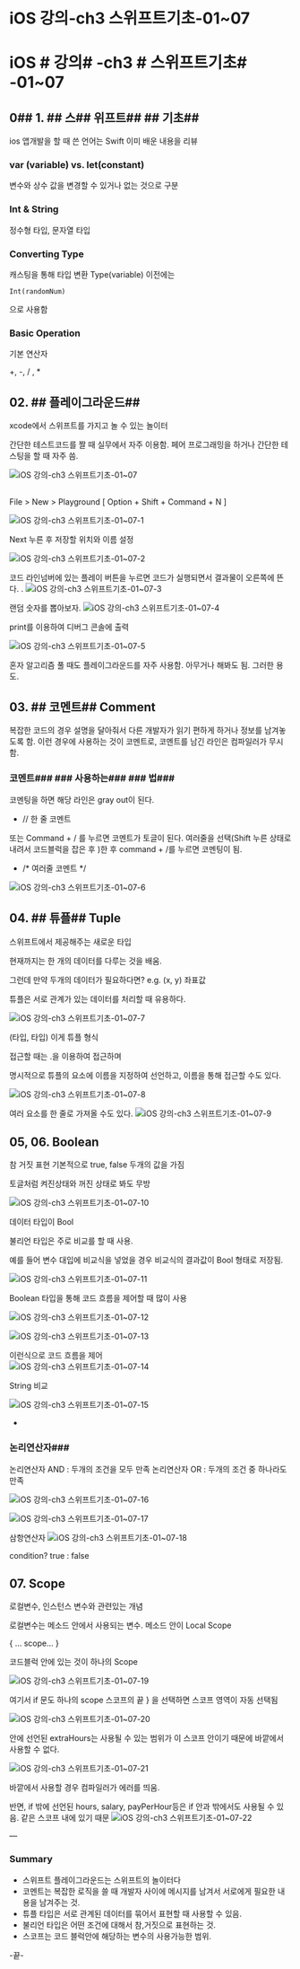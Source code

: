 # iOS 강의-ch3 스위프트기초-01~07

# iOS # 강의# -ch3 # 스위프트기초# -01~07

## 0## 1. ## 스## 위프트##  ## 기초##  

ios 앱개발을 할 때 쓴 언어는 Swift
이미 배운 내용을 리뷰 

### var (variable) vs. let(constant)
변수와 상수 
값을 변경할 수 있거나 없는 것으로 구분 

### Int & String
정수형 타입, 문자열 타입 

### Converting Type
캐스팅을 통해 타입 변환 
	Type(variable)
이전에는

	Int(randomNum)
으로 사용함

### Basic Operation
기본 연산자

+, -, / , *

## 02. ## 플레이그라운드## 

xcode에서 스위프트를 가지고 놀 수 있는 놀이터

간단한 테스트코드를 짤 때 실무에서 자주 이용함. 
페어 프로그래밍을 하거나 간단한 테스팅을 할 때 자주 씀. 

![iOS 강의-ch3 스위프트기초-01~07](images/iOS%20강의-ch3%20스위프트기초-01~07.png)

## 

File > New > Playground [  Option + Shift + Command + N ]

![iOS 강의-ch3 스위프트기초-01~07-1](images/iOS%20강의-ch3%20스위프트기초-01~07-1.png)

 Next 누른 후 저장할 위치와 이름 설정 

![iOS 강의-ch3 스위프트기초-01~07-2](images/iOS%20강의-ch3%20스위프트기초-01~07-2.png)

코드 라인넘버에 있는 플레이 버튼을 누르면 코드가 실행되면서 결과물이 오른쪽에 뜬다. .
![iOS 강의-ch3 스위프트기초-01~07-3](images/iOS%20강의-ch3%20스위프트기초-01~07-3.png)

랜덤 숫자를 뽑아보자. 
![iOS 강의-ch3 스위프트기초-01~07-4](images/iOS%20강의-ch3%20스위프트기초-01~07-4.png)

print를 이용하여 디버그 콘솔에 출력 

![iOS 강의-ch3 스위프트기초-01~07-5](images/iOS%20강의-ch3%20스위프트기초-01~07-5.png)

혼자  알고리즘 풀 때도 플레이그라운드를 자주 사용함. 아무거나 해봐도 됨. 그러한 용도. 
## 

## 03. ## 코멘트##  Comment
복잡한 코드의 경우 설명을 달아줘서 다른 개발자가 읽기 편하게 하거나 정보를 남겨놓도록 함. 이런 경우에 사용하는 것이 코멘트로, 코멘트를 남긴 라인은 컴파일러가 무시함.

### 코멘트###  ### 사용하는###  ### 법###  
코멘팅을 하면 해당 라인은 gray out이 된다. 

* // 한 줄 코멘트

또는 Command + / 를 누르면 코멘트가 토글이 된다. 여러줄을 선택(Shift 누른 상태로 내려서 코드블럭을 잡은 후 )한 후 command + /를 누르면 코멘팅이 됨. 

*  /* 여러줄 코멘트 */ 

![iOS 강의-ch3 스위프트기초-01~07-6](images/iOS%20강의-ch3%20스위프트기초-01~07-6.png)

## 04. ## 튜플##   Tuple
스위프트에서  제공해주는 새로운 타입

현재까지는 한 개의 데이터를 다루는 것을 배움. 

그런데 만약 두개의 데이터가 필요하다면?
e.g. (x, y) 좌표값 

튜플은 서로 관계가 있는 데이터를 처리할 때 유용하다. 

 

![iOS 강의-ch3 스위프트기초-01~07-7](images/iOS%20강의-ch3%20스위프트기초-01~07-7.png)

(타입, 타입) 
이게 튜플 형식 

접근할 때는 .을 이용하여 접근하며

명시적으로 튜플의 요소에 이름을 지정하여 선언하고, 이름을 통해 접근할 수도 있다.

![iOS 강의-ch3 스위프트기초-01~07-8](images/iOS%20강의-ch3%20스위프트기초-01~07-8.png)

여러 요소를 한 줄로 가져올 수도 있다. 
![iOS 강의-ch3 스위프트기초-01~07-9](images/iOS%20강의-ch3%20스위프트기초-01~07-9.png)

## 05, 06. Boolean
참 거짓 표현 
기본적으로 true, false 두개의 값을 가짐

토글처럼 켜진상태와 꺼진 상태로 봐도 무방

![iOS 강의-ch3 스위프트기초-01~07-10](images/iOS%20강의-ch3%20스위프트기초-01~07-10.png)

데이터 타입이 Bool

불리언 타입은 주로 비교를 할 때 사용. 

예를 들어 변수 대입에 비교식을 넣었을 경우 비교식의 결과값이 Bool 형태로 저장됨. 

![iOS 강의-ch3 스위프트기초-01~07-11](images/iOS%20강의-ch3%20스위프트기초-01~07-11.png)

Boolean 타입을 통해 코드 흐름을 제어할 때 많이 사용 

![iOS 강의-ch3 스위프트기초-01~07-12](images/iOS%20강의-ch3%20스위프트기초-01~07-12.png)

![iOS 강의-ch3 스위프트기초-01~07-13](images/iOS%20강의-ch3%20스위프트기초-01~07-13.png)

이런식으로 코드 흐름을 제어  
![iOS 강의-ch3 스위프트기초-01~07-14](images/iOS%20강의-ch3%20스위프트기초-01~07-14.png)

String 비교

![iOS 강의-ch3 스위프트기초-01~07-15](images/iOS%20강의-ch3%20스위프트기초-01~07-15.png)

-
### 논리연산자###  

논리연산자 AND : 두개의 조건을 모두 만족 
논리연산자 OR : 두개의 조건 중 하나라도 만족 

![iOS 강의-ch3 스위프트기초-01~07-16](images/iOS%20강의-ch3%20스위프트기초-01~07-16.png)

 

![iOS 강의-ch3 스위프트기초-01~07-17](images/iOS%20강의-ch3%20스위프트기초-01~07-17.png)

삼항연산자 
![iOS 강의-ch3 스위프트기초-01~07-18](images/iOS%20강의-ch3%20스위프트기초-01~07-18.png)

condition? true : false

## 07. Scope
로컬변수, 인스턴스 변수와 관련있는 개념 

로컬변수는 메소드 안에서 사용되는 변수. 메소드 안이 Local Scope 

{ … scope… }

코드블럭 안에 있는 것이 하나의 Scope 

![iOS 강의-ch3 스위프트기초-01~07-19](images/iOS%20강의-ch3%20스위프트기초-01~07-19.png)

여기서 if 문도 하나의 scope
스코프의 끝 } 을 선택하면 스코프 영역이 자동 선택됨 

![iOS 강의-ch3 스위프트기초-01~07-20](images/iOS%20강의-ch3%20스위프트기초-01~07-20.png)

안에 선언된 extraHours는 사용될 수 있는 범위가 이 스코프 안이기 때문에 바깥에서 사용할 수 없다. 

![iOS 강의-ch3 스위프트기초-01~07-21](images/iOS%20강의-ch3%20스위프트기초-01~07-21.png)

바깥에서 사용할 경우 컴파일러가 에러를 띄움.

 반면, if 밖에 선언된 hours, salary, payPerHour등은 if 안과 밖에서도 사용될 수 있음. 같은 스코프 내에 있기 때문 
![iOS 강의-ch3 스위프트기초-01~07-22](images/iOS%20강의-ch3%20스위프트기초-01~07-22.png)

—

### Summary

* 스위프트 플레이그라운드는 스위프트의 놀이터다 
* 코멘트는 복잡한 로직을 쓸 때 개발자 사이에 메시지를 남겨서 서로에게 필요한 내용을 남겨주는 것. 
* 튜플 타입은 서로 관계된 데이터를 묶어서 표현할 때 사용할 수 있음. 
* 불리언 타입은 어떤 조건에 대해서 참,거짓으로 표현하는 것. 
* 스코프는 코드 블럭안에 해당하는 변수의 사용가능한 범위. 

-끝-


